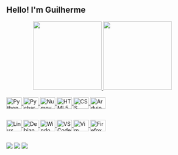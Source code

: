 <h2>Hello! I'm Guilherme</h2>


<div align="center">
    <a href="https://github.com/gcab156">
    <img height="180em" src="https://github-readme-stats.vercel.app/api?username=gcab156&show_icons=true&theme=dark&include_all_commits=true&count_private=true"/>
    <img height="180em" src="https://github-readme-stats.vercel.app/api/top-langs/?username=gcab156&layout=compact&langs_count=7&theme=dark"/>
</div>
  
<div style="display: inline_block"><br>
    <img align="center" alt="Python" height="30" width="40" src="https://cdn.jsdelivr.net/gh/devicons/devicon/icons/python/python-original-wordmark.svg">
    <img align="center" alt="Pycharm" height="30" width="40" src="https://cdn.jsdelivr.net/gh/devicons/devicon/icons/pycharm/pycharm-original.svg">
    <img align="center" alt="Numpy" height="30" width="40" src="https://cdn.jsdelivr.net/gh/devicons/devicon/icons/numpy/numpy-original.svg">
    <img align="center" alt="HTML5" height="30" width="40" src="https://cdn.jsdelivr.net/gh/devicons/devicon/icons/html5/html5-original.svg">
    <img align="center" alt="CSS" height="30" width="40" src="https://cdn.jsdelivr.net/gh/devicons/devicon/icons/css3/css3-original.svg">
    <img align="center" alt="Arduino" height="30" width="40" src="https://cdn.jsdelivr.net/gh/devicons/devicon/icons/arduino/arduino-original-wordmark.svg">
</div>

 ##
<dev>  
    <img align="center" alt="Linux" height="30" width="40" src="https://cdn.jsdelivr.net/gh/devicons/devicon/icons/linux/linux-original.svg">
    <img align="center" alt="Debian" height="30" width="40" src="https://cdn.jsdelivr.net/gh/devicons/devicon/icons/debian/debian-original.svg">
    <img align="center" alt="Windows" height="30" width="40" src="https://cdn.jsdelivr.net/gh/devicons/devicon/icons/windows8/windows8-original.svg">
    <img align="center" alt="VSCode" height="30" width="40" src="https://cdn.jsdelivr.net/gh/devicons/devicon/icons/vscode/vscode-original.svg">
    <img align="center" alt="Vim" height="30" width="40" src="https://cdn.jsdelivr.net/gh/devicons/devicon/icons/vim/vim-original.svg">
    <img align="center" alt="Firefox" height="30" width="40" src="https://cdn.jsdelivr.net/gh/devicons/devicon/icons/firefox/firefox-original.svg">
    
</dev>
    
 ##
  <div> 
    <a href="https://instagram.com/gcab156" target="_blank"><img src="https://img.shields.io/badge/-Instagram-%23E4405F?style=for-the-badge&logo=instagram&logoColor=white" target="_blank"></a>
    <a href="https://twitter.com/gcab156" target="_blank"><img src="https://shields.io/twitter/follow/gcab156?label=Follow" target="_blank"></a>
    <a href = "mailto:gcab2006@dnmx.org"><img src="https://img.shields.io/badge/-Gmail-%23333?style=for-the-badge&logo=gmail&logoColor=black" target="_blank"></a>
</div>
